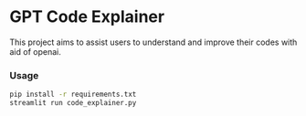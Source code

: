# GPT Code Explainer

This project aims to assist users to understand and improve their codes with aid of openai.

### Usage

```bash
pip install -r requirements.txt
streamlit run code_explainer.py
```

